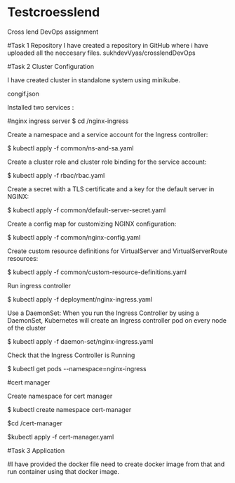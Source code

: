 # Testcroesslend

Cross lend DevOps assignment

#Task 1 Repository
I have created a repository in GitHub where i have uploaded all the neccesary files.
sukhdevVyas/crosslendDevOps

#Task 2 Cluster Configuration

I have created cluster in standalone system using minikube. 

congif.json

Installed two services :

#nginx ingress server
$ cd /nginx-ingress

Create a namespace and a service account for the Ingress controller:

$ kubectl apply -f common/ns-and-sa.yaml

Create a cluster role and cluster role binding for the service account:

$ kubectl apply -f rbac/rbac.yaml

Create a secret with a TLS certificate and a key for the default server in NGINX:

$ kubectl apply -f common/default-server-secret.yaml

Create a config map for customizing NGINX configuration:

$ kubectl apply -f common/nginx-config.yaml

Create custom resource definitions for VirtualServer and VirtualServerRoute resources:

$ kubectl apply -f common/custom-resource-definitions.yaml

Run ingress controller

$ kubectl apply -f deployment/nginx-ingress.yaml

Use a DaemonSet: When you run the Ingress Controller by using a DaemonSet, Kubernetes will create an Ingress controller pod on every node of the cluster

$ kubectl apply -f daemon-set/nginx-ingress.yaml

Check that the Ingress Controller is Running

$ kubectl get pods --namespace=nginx-ingress

#cert manager

Create namespace for cert manager

$ kubectl create namespace cert-manager

$cd /cert-manager

$kubectl apply -f cert-manager.yaml

#Task 3 Application 

#I have provided the docker file need to create docker image from that and run container using that docker image.






